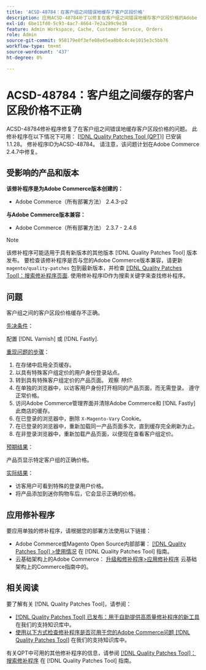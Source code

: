 ```yaml
---
title: 'ACSD-48784：在客户组之间错误地缓存了客户区段价格'
description: 应用ACSD-48784补丁以修复在客户组之间错误地缓存客户区段价格的Adobe Commerce问题。
exl-id: 6be11fd0-5c93-4ac7-8664-7e2a289c9e38
feature: Admin Workspace, Cache, Customer Service, Orders
role: Admin
source-git-commit: 958179e0f3efe08e65ea8b0c4c4e1015e3c5bb76
workflow-type: tm+mt
source-wordcount: '437'
ht-degree: 0%

---
```


# ACSD-48784：客户组之间缓存的客户区段价格不正确

ACSD-48784修补程序修复了在客户组之间错误地缓存客户区段价格的问题。 此修补程序在以下情况下可用： [[!DNL Quality Patches Tool (QPT)]](/help/announcements/adobe-commerce-announcements/magento-quality-patches-released-new-tool-to-self-serve-quality-patches.md) 已安装1.1.28。 修补程序ID为ACSD-48784。 请注意，该问题计划在Adobe Commerce 2.4.7中修复。

## 受影响的产品和版本

**该修补程序是为Adobe Commerce版本创建的：**

* Adobe Commerce（所有部署方法） 2.4.3-p2

**与Adobe Commerce版本兼容：**

* Adobe Commerce（所有部署方法） 2.3.7 - 2.4.6

>[!NOTE]
>
>该修补程序可能适用于具有新版本的其他版本 [!DNL Quality Patches Tool] 版本发布。 要检查该修补程序是否与您的Adobe Commerce版本兼容，请更新 `magento/quality-patches` 包到最新版本，并检查 [[!DNL Quality Patches Tool]：搜索修补程序页面](https://experienceleague.adobe.com/tools/commerce-quality-patches/index.html). 使用修补程序ID作为搜索关键字来查找修补程序。

## 问题

客户组之间的客户区段价格缓存不正确。

<u>先决条件</u>：

配置 [!DNL Varnish] 或 [!DNL Fastly].

<u>重现问题的步骤</u>：

1. 在存储中启用全页缓存。
1. 以具有特殊客户组定价的用户身份登录站点。
1. 转到具有特殊客户组定价的产品页面。 观察 *特价*.
1. 在单独的浏览器中，以访客用户身份打开相同的产品页面，而无需登录。 遵守正常价格。
1. 访问Adobe Commerce管理界面并清除Adobe Commerce和 [!DNL Fastly] 此商店的缓存。
1. 在已登录的浏览器中，删除 `X-Magento-Vary` Cookie。
1. 在已登录的浏览器中，重新加载同一产品页面多次，直到缓存完全刷新为止。
1. 在非登录浏览器中，重新加载产品页面，以便现在查看客户组定价。

<u>预期结果</u>：

产品页显示特定客户组的正确价格。

<u>实际结果</u>：

* 访客用户可看到特殊的登录用户价格。
* 将产品添加到迷你购物车后，它会显示正确的价格。

## 应用修补程序

要应用单独的修补程序，请根据您的部署方法使用以下链接：

* Adobe Commerce或Magento Open Source内部部署： [[!DNL Quality Patches Tool] >使用情况](https://experienceleague.adobe.com/docs/commerce-operations/tools/quality-patches-tool/usage.html) 在 [!DNL Quality Patches Tool] 指南。
* 云基础架构上的Adobe Commerce： [升级和修补程序>应用修补程序](https://experienceleague.adobe.com/docs/commerce-cloud-service/user-guide/develop/upgrade/apply-patches.html) 云基础架构上的Commerce指南中的。

## 相关阅读

要了解有关 [!DNL Quality Patches Tool]，请参阅：

* [[!DNL Quality Patches Tool] 已发布：用于自助提供高质量修补程序的新工具](/help/announcements/adobe-commerce-announcements/magento-quality-patches-released-new-tool-to-self-serve-quality-patches.md) 在我们的支持知识库中。
* [使用以下方式检查修补程序是否可用于您的Adobe Commerce问题 [!DNL Quality Patches Tool]](/help/support-tools/patches-available-in-qpt-tool/check-patch-for-magento-issue-with-magento-quality-patches.md) 在我们的支持知识库中。

有关QPT中可用的其他修补程序的信息，请参阅 [[!DNL Quality Patches Tool]：搜索修补程序](https://experienceleague.adobe.com/tools/commerce-quality-patches/index.html) 在 [!DNL Quality Patches Tool] 指南。
